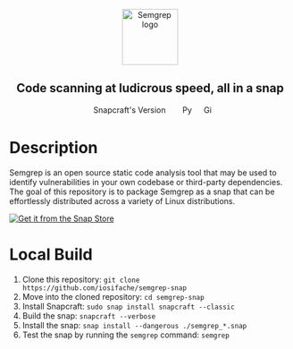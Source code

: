 <p align="center">
    <img src="https://raw.githubusercontent.com/returntocorp/semgrep/develop/images/semgrep-logo-light.svg" height="100" alt="Semgrep logo"/>
</p>
<h2 align="center">Code scanning at ludicrous speed, all in a snap</h2>
<p align="center" float="left">
    <img src="https://snapcraft.io/semgrep/badge.svg" width="150" height="17" alt="Snapcraft's Version"/>
    &nbsp; &nbsp;
    <img src="https://img.shields.io/pypi/v/semgrep?label=Semgrep%20on%20PyPi&color=1c8223" height="17" alt="PyPI's Version">
    &nbsp; &nbsp;
    <img src="https://img.shields.io/github/actions/workflow/status/iosifache/semgrep-snap/main.yml?label=Build%20Status&color=1c8223" height="17" alt="GitHub Build Workflow Status">
</p>

# Description

Semgrep is an open source static code analysis tool that may be used to identify vulnerabilities in your own codebase or third-party dependencies. The goal of this repository is to package Semgrep as a snap that can be effortlessly distributed across a variety of Linux distributions.

[![Get it from the Snap Store](https://snapcraft.io/static/images/badges/en/snap-store-black.svg)](https://snapcraft.io/semgrep)

# Local Build

1. Clone this repository: `git clone https://github.com/iosifache/semgrep-snap`
2. Move into the cloned repository: `cd semgrep-snap`
3. Install Snapcraft: `sudo snap install snapcraft --classic`
4. Build the snap: `snapcraft --verbose`
5. Install the snap: `snap install --dangerous ./semgrep_*.snap`
6. Test the snap by running the `semgrep` command: `semgrep`

